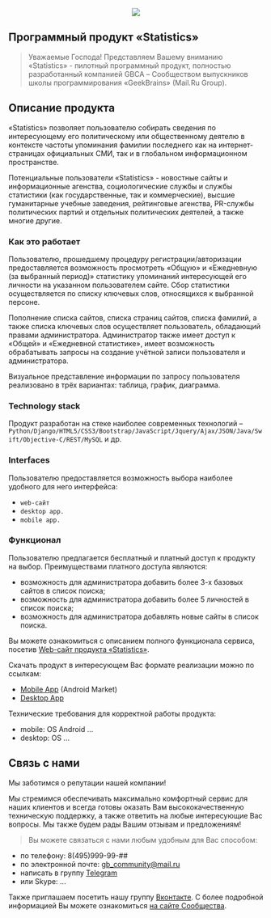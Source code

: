 <p align="center"><img src="https://pp.userapi.com/c638519/v638519489/431d6/aAkqSUi3DoI.jpg"></p>

## Программный продукт «Statistics»

> Уважаемые Господа! Представляем Вашему вниманию «Statistics» - пилотный программный продукт, полностью разработанный компанией GBCA – Сообществом выпускников школы программирования «GeekBrains» (Mail.Ru Group). 

## Описание продукта

«Statistics» позволяет пользователю собирать сведения по интересующему его политическому или общественному деятелю в контексте частоты упоминания фамилии последнего как на интернет-страницах официальных СМИ, так и в глобальном информационном пространстве.

Потенциальные пользователи «Statistics» - новостные сайты и информационные агенства, социологические службы и службы статистики (как государственные, так и коммерческие),  высшие гуманитарные учебные заведения, рейтинговые агенства, PR-службы политических партий и отдельных политических деятелей, а также многие другие.

### Как это работает

Пользователю, прошедшему процедуру регистрации/авторизации предоставляется возможность  просмотреть «Общую» и «Ежедневную (за выбранный период)» статистику упоминаний интересующей его личности на указанном пользователем сайте. Сбор статистики осуществляется по списку ключевых слов, относящихся к выбранной персоне.

Пополнение списка сайтов, списка страниц сайтов, списка фамилий, а также  списка ключевых слов осуществляет пользователь, обладающий правами администратора.  Администратор также имеет доступ к «Общей» и «Ежедневной статистике», имеет возможность обрабатывать запросы на создание учётной записи пользователя и администратора.

Визуальное представление информации по запросу пользователя реализовано в трёх вариантах: таблица, график, диаграмма.

### Technology stack

Продукт разработан на стеке наиболее современных технологий – `Python/Django/HTML5/CSS3/Bootstrap/JavaScript/Jquery/Ajax/JSON/Java/Swift/Objective-C/REST/MySQL` и др.

### Interfaces

Пользователю предоставляется возможность выбора наиболее удобного для него интерфейса: 
- `web-сайт`
- `desktop app.`
- `mobile app.` 

### Функционал 

Пользователю предлагается бесплатный и платный доступ к продукту на выбор. Преимуществами платного доступа являются:
-	возможность для администратора добавить более 3-х базовых сайтов в список поиска;
-	возможность для администратора добавить более 5 личностей в список поиска; 
-	возможность для администратора добавлять новые сайты в список поиска.

Вы можете ознакомиться с описанием полного функционала сервиса, посетив [Web-сайт продукта «Statistics»](#).

Скачать продукт в интересующем Вас формате реализации можно по ссылкам:
- [Mobile App](#) (Android Market)
- [Desktop App](#)

Технические требования для корректной работы продукта:
-	mobile: OS Android ...
-	desktop: OS ... 

## Связь с нами

Мы заботимся о репутации нашей компании! 

Мы стремимся обеспечивать максимально комфортный сервис для наших клиентов и всегда готовы оказать Вам высококачественную техническую поддержку, а также ответить на любые интересующие Вас вопросы. Мы также будем рады Вашим отзывам и предложениям!

> Вы можете связаться с нами любым удобным для Вас способом: 
- по телефону: 8(495)999-99-##
- по электронной почте: gb_community@mail.ru
- написать в группу [Telegram](https://t.me/joinchat/AAAAAAvslLc5HSXpNQN0zg)
- или Skype: ... 

Также приглашаем посетить нашу группу [Вконтакте](https://vk.com/gb_community). 
С более подробной информацией Вы можете ознакомиться [на сайте Cообщества](#).

